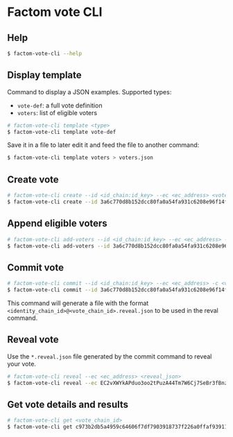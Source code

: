 # Factom vote CLI

## Help

```bash
$ factom-vote-cli --help
```

## Display template

Command to display a JSON examples. Supported types:
* `vote-def`: a full vote definition
* `voters`: list of eligible voters

```bash
# factom-vote-cli template <type>
$ factom-vote-cli template vote-def
```

Save it in a file to later edit it and feed the file to another command:
```bash
$ factom-vote-cli template voters > voters.json
```

## Create vote

```bash
# factom-vote-cli create --id <id_chain:id_key> --ec <ec_address> <vote_def_json> [voters_json]
$ factom-vote-cli create --id 3a6c770d8b152dcc80fa0a54fa931c6208e96f14f76dd616e51502a58836e9f8:idpub3Doj5fqXye8PkX8w83hzPh3PXbiLhrxTZjT6sXmtFQdDyzwymz --ec EC2vXWYkAPduo3oo2tPuzA44Tm7W6Cj7SeBr3fBnzswbG5rrkSTD vote-def.json voters.json
```

## Append eligible voters

```bash
# factom-vote-cli add-voters --id <id_chain:id_key> --ec <ec_address> -c <voters_chain_id> <voters_json>
$ factom-vote-cli add-voters --id 3a6c770d8b152dcc80fa0a54fa931c6208e96f14f76dd616e51502a58836e9f8:idpub3Doj5fqXye8PkX8w83hzPh3PXbiLhrxTZjT6sXmtFQdDyzwymz --ec EC2vXWYkAPduo3oo2tPuzA44Tm7W6Cj7SeBr3fBnzswbG5rrkSTD c973b2db5a4959c64606f7df7903918737f226a0ffaf93911f192582878b29eb voters.json
```

## Commit vote

```bash
# factom-vote-cli commit --id <id_chain:id_key> --ec <ec_address> -c <vote_chain_id> <options_json>
$ factom-vote-cli commit --id 3a6c770d8b152dcc80fa0a54fa931c6208e96f14f76dd616e51502a58836e9f8:idpub3Doj5fqXye8PkX8w83hzPh3PXbiLhrxTZjT6sXmtFQdDyzwymz --ec EC2vXWYkAPduo3oo2tPuzA44Tm7W6Cj7SeBr3fBnzswbG5rrkSTD c973b2db5a4959c64606f7df7903918737f226a0ffaf93911f192582878b29eb options.json
```

This command will generate a file with the format `<identity_chain_id>@<vote_chain_id>.reveal.json` to be used in the reval command.

## Reveal vote

Use the `*.reveal.json` file generated by the commit command to reveal your vote.

```bash
# factom-vote-cli reveal --ec <ec_address> <reveal_json>
$ factom-vote-cli reveal --ec EC2vXWYkAPduo3oo2tPuzA44Tm7W6Cj7SeBr3fBnzswbG5rrkSTD 3a6c770d8b152dcc80fa0a54fa931c6208e96f14f76dd616e51502a58836e9f8@c973b2db5a4959c64606f7df7903918737f226a0ffaf93911f192582878b29eb.reveal.json
```


## Get vote details and results

```bash
# factom-vote-cli get <vote_chain_id>
$ factom-vote-cli get c973b2db5a4959c64606f7df7903918737f226a0ffaf93911f192582878b29eb
```

